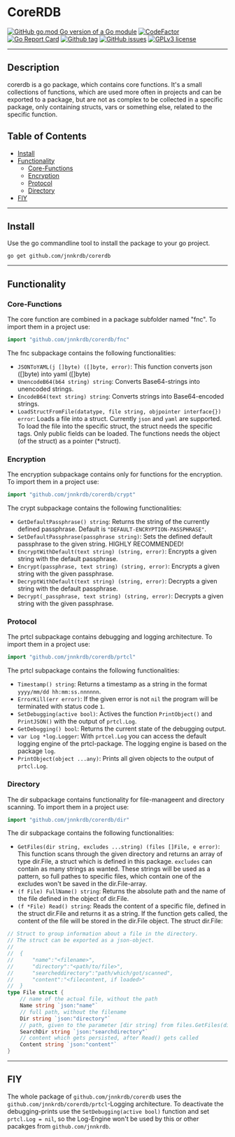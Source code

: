 # CoreRDB
[![GitHub go.mod Go version of a Go module](https://img.shields.io/github/go-mod/go-version/jnnkrdb/corerdb)](https://github.com/jnnkrdb/corerdb)
[![CodeFactor](https://www.codefactor.io/repository/github/jnnkrdb/corerdb/badge)](https://www.codefactor.io/repository/github/jnnkrdb/corerdb)
[![Go Report Card](https://goreportcard.com/badge/github.com/jnnkrdb/corerdb)](https://goreportcard.com/report/github.com/jnnkrdb/corerdb)
[![Github tag](https://badgen.net/github/tag/jnnkrdb/corerdb)](https://github.com/jnnkrdb/corerdb/tags/)
[![GitHub issues](https://badgen.net/github/issues/jnnkrdb/corerdb/)](https://github.com/jnnkrdb/corerdb/issues/)
[![GPLv3 license](https://img.shields.io/badge/License-GPLv3-blue.svg)](http://perso.crans.org/besson/LICENSE.html)

---
## Description
corerdb is a go package, which contains core functions. It's a small collections of functions, which are used more often in projects and can be exported to a package, but are not as complex to be collected in a specific package, only containing structs, vars or something else, related to the specific function.
## Table of Contents

- [Install](#install)
- [Functionality](#functionality)
  - [Core-Functions](#core-functions)
  - [Encryption](#encryption)
  - [Protocol](#protocol)
  - [Directory](#directory)
- [FIY](#fiy)
---
## Install
Use the go commandline tool to install the package to your go project.
```
go get github.com/jnnkrdb/corerdb
```
---
## Functionality
### Core-Functions
The core function are combined in a package subfolder named "fnc". To import them in a project use:
```go
import "github.com/jnnkrdb/corerdb/fnc"
```
The fnc subpackage contains the following functionalities:
- ``JSONToYAML(j []byte) ([]byte, error)``: This function converts json ([]byte) into yaml ([]byte)
- ``UnencodeB64(b64 string) string``: Converts Base64-strings into unencoded strings.
- ``EncodeB64(text string) string``: Converts strings into Base64-encoded strings.
- ``LoadStructFromFile(datatype, file string, objpointer interface{}) error``: Loads a file into a struct. Currently ``json`` and ``yaml`` are supported. To load the file into the specific struct, the struct needs the specific tags. Only public fields can be loaded. The functions needs the object (of the struct) as a pointer (*struct).
### Encryption
The encryption subpackage contains only for functions for the encryption. To import them in a project use:
```go
import "github.com/jnnkrdb/corerdb/crypt"
```
The crypt subpackage contains the following functionalities:
- ``GetDefaultPassphrase() string``: Returns the string of the currently defined passphrase. Default is ``"DEFAULT-ENCRYPTION-PASSPHRASE"``.
- ``SetDefaultPassphrase(passphrase string)``: Sets the defined default passphrase to the given string. HIGHLY RECOMMENDED!
- ``EncryptWithDefault(text string) (string, error)``: Encrypts a given string with the default passphrase.
- ``Encrypt(passphrase, text string) (string, error)``: Encrypts a given string with the given passphrase.
- ``DecryptWithDefault(text string) (string, error)``: Decrypts a given string with the default passphrase.
- ``Decrypt(_passphrase, text string) (string, error)``: Decrypts a given string with the given passphrase.
### Protocol
The prtcl subpackage contains debugging and logging architecture. To import them in a project use:
```go
import "github.com/jnnkrdb/corerdb/prtcl"
```
The prtcl subpackage contains the following functionalities:
- ``Timestamp() string``: Returns a timestamp as a string in the format ``yyyy/mm/dd hh:mm:ss.nnnnnn``.
- ``ErrorKill(err error)``: If the given error is not `nil` the program will be terminated with status code `1`.
- ``SetDebugging(active bool)``: Actives the function ``PrintObject()`` and ``PrintJSON()`` with the output of ``prtcl.Log``.
- ``GetDebugging() bool``: Returns the current state of the debugging output.
- ``var Log *log.Logger``: With ``prtcel.Log`` you can access the default logging engine of the prtcl-package. The logging engine is based on the package `log`.
- ``PrintObject(object ...any)``: Prints all given objects to the output of `prtcl.Log`.
### Directory
The dir subpackage contains functionality for file-manageent and directory scanning. To import them in a project use:
```go
import "github.com/jnnkrdb/corerdb/dir"
```
The dir subpackage contains the following functionalities:
- ``GetFiles(dir string, excludes ...string) (files []File, e error)``: This function scans through the given directory and returns an array of type dir.File, a struct which is defined in this package. `excludes` can contain as many strings as wanted. These strings will be used as a pattern, so full pathes to specific files, which contain one of the excludes won't be saved in the dir.File-array.
- ``(f File) FullName() string``: Returns the absolute path and the name of the file defined in the object of dir.File.
- ``(f *File) Read() string``: Reads the content of a specific file, defined in the struct dir.File and returns it as a string. If the function gets called, the content of the file will be stored in the dir.File object.
The struct dir.File:
```go
// Struct to group information about a file in the directory.
// The struct can be exported as a json-object.
//
//	{
//		"name":"<filename>",
//		"directory":"<path/to/file>",
//		"searcheddirectory":"path/which/got/scanned",
//		"content":"<filecontent, if loaded>"
//	}
type File struct {
	// name of the actual file, without the path
	Name string `json:"name"`
	// full path, without the filename
	Dir string `json:"directory"`
	// path, given to the parameter [dir string] from files.GetFiles(dir string)
	SearchDir string `json:"searchdirectory"`
	// content which gets persisted, after Read() gets called
	Content string `json:"content"`
}
```
---
## FIY
The whole package of `github.com/jnnkrdb/corerdb` uses the `github.com/jnnkrdb/corerdb/prtcl`-Logging architecture. To deactivate the debugging-prints use the `SetDebugging(active bool)` function and set `prtcl.Log = nil`, so the Log-Engine won't be used by this or other pacakges from `github.com/jnnkrdb`.
